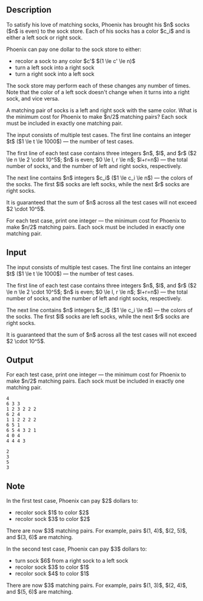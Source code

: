 ## Description

<div><p>To satisfy his love of matching socks, Phoenix has brought his $n$ socks ($n$ is even) to the sock store. Each of his socks has a color $c_i$ and is either a left sock or right sock. </p><p>Phoenix can pay one dollar to the sock store to either: </p><ul> <li> recolor a sock to any color $c'$ $(1 \le c' \le n)$ </li><li> turn a left sock into a right sock </li><li> turn a right sock into a left sock </li></ul> <p>The sock store may perform each of these changes any number of times. Note that the color of a left sock doesn't change when it turns into a right sock, and vice versa. </p><p>A matching pair of socks is a left and right sock with the same color. What is the minimum cost for Phoenix to make $n/2$ matching pairs? Each sock must be included in exactly one matching pair.</p></div><div class="input-specification"><p>The input consists of multiple test cases. The first line contains an integer $t$ ($1 \le t \le 1000$)&nbsp;— the number of test cases.</p><p>The first line of each test case contains three integers $n$, $l$, and $r$ ($2 \le n \le 2 \cdot 10^5$; $n$ is even; $0 \le l, r \le n$; $l+r=n$)&nbsp;— the total number of socks, and the number of left and right socks, respectively.</p><p>The next line contains $n$ integers $c_i$ ($1 \le c_i \le n$)&nbsp;— the colors of the socks. The first $l$ socks are left socks, while the next $r$ socks are right socks.</p><p>It is guaranteed that the sum of $n$ across all the test cases will not exceed $2 \cdot 10^5$.</p></div><div class="output-specification"><p>For each test case, print one integer&nbsp;— the minimum cost for Phoenix to make $n/2$ matching pairs. Each sock must be included in exactly one matching pair.</p></div>

## Input

<p>The input consists of multiple test cases. The first line contains an integer $t$ ($1 \le t \le 1000$)&nbsp;— the number of test cases.</p><p>The first line of each test case contains three integers $n$, $l$, and $r$ ($2 \le n \le 2 \cdot 10^5$; $n$ is even; $0 \le l, r \le n$; $l+r=n$)&nbsp;— the total number of socks, and the number of left and right socks, respectively.</p><p>The next line contains $n$ integers $c_i$ ($1 \le c_i \le n$)&nbsp;— the colors of the socks. The first $l$ socks are left socks, while the next $r$ socks are right socks.</p><p>It is guaranteed that the sum of $n$ across all the test cases will not exceed $2 \cdot 10^5$.</p>

## Output

<p>For each test case, print one integer&nbsp;— the minimum cost for Phoenix to make $n/2$ matching pairs. Each sock must be included in exactly one matching pair.</p>





```input1
4
6 3 3
1 2 3 2 2 2
6 2 4
1 1 2 2 2 2
6 5 1
6 5 4 3 2 1
4 0 4
4 4 4 3
```




```output1
2
3
5
3
```



## Note

<p>In the first test case, Phoenix can pay $2$ dollars to: </p><ul> <li> recolor sock $1$ to color $2$ </li><li> recolor sock $3$ to color $2$ </li></ul> There are now $3$ matching pairs. For example, pairs $(1, 4)$, $(2, 5)$, and $(3, 6)$ are matching.<p>In the second test case, Phoenix can pay $3$ dollars to: </p><ul> <li> turn sock $6$ from a right sock to a left sock </li><li> recolor sock $3$ to color $1$ </li><li> recolor sock $4$ to color $1$ </li></ul> There are now $3$ matching pairs. For example, pairs $(1, 3)$, $(2, 4)$, and $(5, 6)$ are matching.
